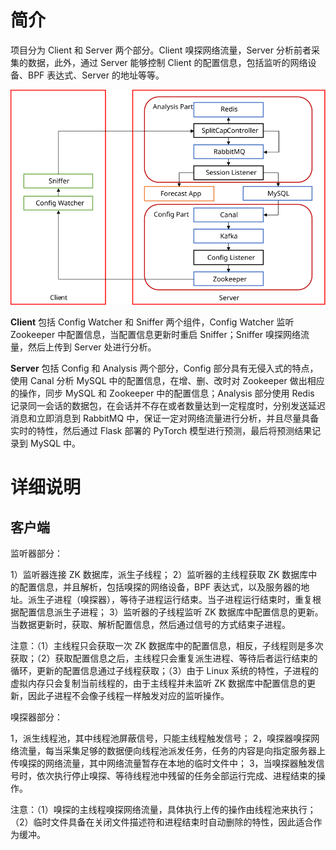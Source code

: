# 简介

项目分为 Client 和 Server 两个部分。Client 嗅探网络流量，Server 分析前者采集的数据，此外，通过 Server 能够控制 Client 的配置信息，包括监听的网络设备、BPF 表达式、Server 的地址等等。

![架构](./img/arch.svg)

**Client** 包括 Config Watcher 和 Sniffer 两个组件，Config Watcher 监听 Zookeeper 中配置信息，当配置信息更新时重启 Sniffer；Sniffer 嗅探网络流量，然后上传到 Server 处进行分析。

**Server** 包括 Config 和 Analysis 两个部分，Config 部分具有无侵入式的特点，使用 Canal 分析 MySQL 中的配置信息，在增、删、改时对 Zookeeper 做出相应的操作，同步 MySQL 和 Zookeeper 中的配置信息；Analysis 部分使用 Redis 记录同一会话的数据包，在会话并不存在或者数量达到一定程度时，分别发送延迟消息和立即消息到 RabbitMQ 中，保证一定对网络流量进行分析，并且尽量具备实时的特性，然后通过 Flask 部署的 PyTorch 模型进行预测，最后将预测结果记录到 MySQL 中。

# 详细说明

## 客户端

监听器部分：

1）监听器连接 ZK 数据库，派生子线程；
2）监听器的主线程获取 ZK 数据库中的配置信息，并且解析，包括嗅探的网络设备，BPF 表达式，以及服务器的地址。派生子进程（嗅探器），等待子进程运行结束。当子进程运行结束时，重复根据配置信息派生子进程；
3）监听器的子线程监听 ZK 数据库中配置信息的更新。当数据更新时，获取、解析配置信息，然后通过信号的方式结束子进程。

注意：（1）主线程只会获取一次 ZK 数据库中的配置信息，相反，子线程则是多次获取；（2）获取配置信息之后，主线程只会重复派生进程、等待后者运行结束的循环，更新的配置信息通过子线程获取；（3）由于 Linux 系统的特性，子进程的虚拟内存只会复制当前线程的，由于主线程并未监听 ZK 数据库中配置信息的更新，因此子进程不会像子线程一样触发对应的监听操作。

嗅探器部分：

1，派生线程池，其中线程池屏蔽信号，只能主线程触发信号；
2，嗅探器嗅探网络流量，每当采集足够的数据便向线程池派发任务，任务的内容是向指定服务器上传嗅探的网络流量，其中网络流量暂存在本地的临时文件中；
3，当嗅探器触发信号时，依次执行停止嗅探、等待线程池中残留的任务全部运行完成、进程结束的操作。

注意：（1）嗅探的主线程嗅探网络流量，具体执行上传的操作由线程池来执行；（2）临时文件具备在关闭文件描述符和进程结束时自动删除的特性，因此适合作为缓冲。